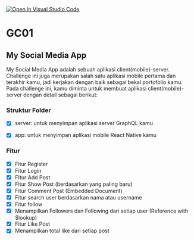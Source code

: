 [![Open in Visual Studio Code](https://classroom.github.com/assets/open-in-vscode-2e0aaae1b6195c2367325f4f02e2d04e9abb55f0b24a779b69b11b9e10269abc.svg)](https://classroom.github.com/online_ide?assignment_repo_id=15441966&assignment_repo_type=AssignmentRepo)
# GC01

## My Social Media App

My Social Media App adalah sebuah aplikasi client(mobile)-server. Challenge ini juga merupakan salah satu aplikasi mobile pertama dan terakhir kamu, jadi kerjakan dengan baik sebagai bekal portofolio kamu. Pada challenge ini, kamu diminta untuk membuat aplikasi client(mobile)-server dengan detail sebagai berikut:

### Struktur Folder
- [X] server: untuk menyimpan aplikasi server GraphQL kamu 
- [X] app: untuk menyimpan aplikasi mobile React Native kamu


### Fitur
- [X] Fitur Register
- [X] Fitur Login
- [X] FItur Add Post
- [X] Fitur Show Post (berdasarkan yang paling baru)
- [X] Fitur Comment Post (Embedded Document)
- [X] Fitur search user berdasarkan nama atau username
- [X] Fitur follow
- [X] Menampilkan Followers dan Following dari setiap user (Reference with $lookup)
- [X] Fitur Like Post
- [X] Menampilkan total like dari setiap post

